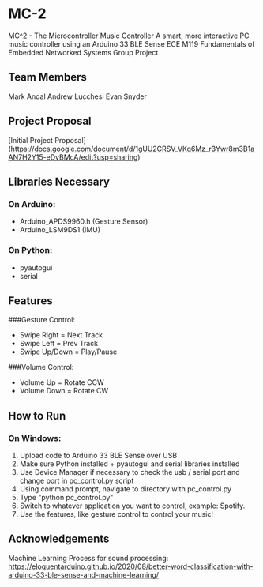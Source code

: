 # MC-2
MC^2 - The Microcontroller Music Controller
A smart, more interactive PC music controller using an Arduino 33 BLE Sense
ECE M119 Fundamentals of Embedded Networked Systems Group Project

## Team Members
Mark Andal
Andrew Lucchesi
Evan Snyder

## Project Proposal
[Initial Project Proposal] (https://docs.google.com/document/d/1gUU2CRSV_VKq6Mz_r3Ywr8m3B1aAN7H2Y15-eDvBMcA/edit?usp=sharing)

## Libraries Necessary
### On Arduino:
- Arduino_APDS9960.h (Gesture Sensor)
- Arduino_LSM9DS1 (IMU)

### On Python:
- pyautogui
- serial

## Features
###Gesture Control:
* Swipe Right = Next Track
* Swipe Left = Prev Track
* Swipe Up/Down = Play/Pause

###Volume Control:
* Volume Up = Rotate CCW
* Volume Down = Rotate CW

## How to Run
### On Windows:
1. Upload code to Arduino 33 BLE Sense over USB
2. Make sure Python installed + pyautogui and serial libraries installed
3. Use Device Manager if necessary to check the usb / serial port and change port in pc_control.py script
4. Using command prompt, navigate to directory with pc_control.py
5. Type "python pc_control.py"
6. Switch to whatever application you want to control, example: Spotify.
7. Use the features, like gesture control to control your music!

## Acknowledgements
Machine Learning Process for sound processing:
https://eloquentarduino.github.io/2020/08/better-word-classification-with-arduino-33-ble-sense-and-machine-learning/
